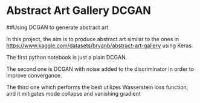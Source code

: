 # Abstract Art Gallery DCGAN
 ##Using DCGAN to generate abstract art
 
 In this project, the aim is to produce abstract art similar to the ones in https://www.kaggle.com/datasets/bryanb/abstract-art-gallery using Keras.

 The first python notebook is just a plain DCGAN.
 
 The second one is DCGAN with noise added to the discriminator in order to improve convergance.
 
 The third one which performs the best utilizes Wasserstein loss function, and it mitigates mode collapse and vanishing gradient
